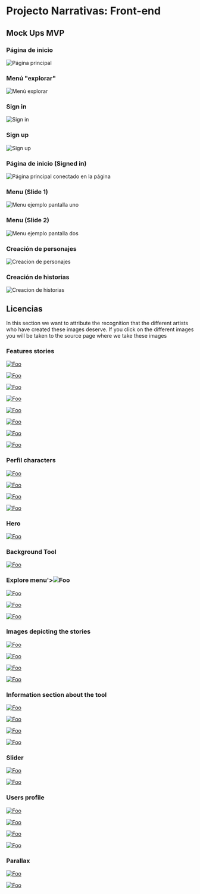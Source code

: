 # Projecto Narrativas: Front-end

## Mock Ups MVP

### Página de inicio 

![Página principal](mockups/home.png)

### Menú "explorar"

![Menú explorar](mockups/explore-nav.png)

### Sign in

![Sign in](mockups/sign-in.png)

### Sign up

![Sign up](mockups/sign-up.png)

### Página de inicio (Signed in)

![Página principal conectado en la página](mockups/home-signed-in.png)


### Menu (Slide 1)

![Menu ejemplo pantalla uno](mockups/menu-slide1.png)

### Menu (Slide 2)

![Menu ejemplo pantalla dos](mockups/menu-slide2.png)


### Creación de personajes

![Creacion de personajes](mockups/create-character.png)

### Creación de historias

![Creacion de historias](mockups/create-story.png)

## Licencias

In this section we want to attribute the recognition that the different artists who have created these images deserve. If you click on the different images you will be taken to the source page where we take these images

### Features stories

<a href="https://www.deviantart.com/tay-sokka/art/Fan-art-Destripando-la-Historia-807394090">![Foo](src/assets/img/stories/fan_art_1.jpg)</a>

<a href="https://www.geekgirlauthority.com/sombra-fan-art/">![Foo](src/assets/img/stories/fan_art_2.jpg)</a>

<a href="https://geektyrant.com/news/adorable-star-wars-fan-art-show-baby-yoda-eating-disneyland-snacks">![Foo](src/assets/img/stories/fan_art_3.jpeg)</a>

<a href="https://www.reddit.com/r/PhoenixMains/comments/foe0yv/phoenix_by_uchobysan/">![Foo](src/assets/img/stories/fan_art_4.jpg)</a>

<a href="https://www.pinterest.es/pin/94997873377894373/">![Foo](src/assets/img/stories/fan_art_5.jpg)</a>

<a href="https://in.pinterest.com/pin/683069468456761547/">![Foo](src/assets/img/stories/fan_art_6.jpg)</a>

<a href="https://www.dailysabah.com/arts/events/illustrators-muralists-to-share-their-self-isolation-experiences-with-quarantine-diaries">![Foo](src/assets/img/stories/fan_art_7.jpg)</a>

<a href="https://dcfandome.talenthouse.com/_next/static/images/fan-art-610-0ca6143dc85f90c87126d10627305194.jpg">![Foo](src/assets/img/stories/fan_art_8.jpg)</a>

### Perfil characters

<a href='https://www.freepik.es/vector-gratis/cocinero-lindo-astronauta-ejemplo-historieta-salchicha-parrilla-concepto-alimentos-ciencia-estilo-dibujos-animados-plana_10479410.htm'>![Foo](src/assets/img/character_1.jpg)</a>

<a href='https://www.freepik.es/vector-gratis/joven-sirena_1089253.htm'>![Foo](src/assets/img/character_2.jpg)</a>

<a href='https://www.freepik.es/vector-premium/dibujado-mano-ave-fenix-ilustrado_7429952.htm'>![Foo](src/assets/img/character_3.jpg)</a>

<a href='https://www.freepik.es/vector-gratis/coleccion-personajes-kawaii-unicornios_4539022.htm'>![Foo](src/assets/img/newCharacter.jpg)</a>

### Hero

<a href='https://www.freepik.es/vector-gratis/morena-alegre-vestida-sueter-marron-pantalon-negro-calzado-gris-sentada-silla-sus-pies-sobre-escritorio-pensando-lugar-trabajo_9641138.htm'>![Foo](src/assets/img/Hero.jpg)</a>

### Background Tool

<a href='https://www.freepik.es/vector-gratis/estilo-abstracto-protector-pantalla-azul-clasico_6843160.htm'>![Foo](src/assets/img/toolBackground.jpg)</a>

### Explore menu'>![Foo](src/assets/img/newCharacter.jpg)</a>

<a href='https://www.freepik.es/vector-gratis/abuela-leyendo-libro-cuento-hadas-nina-nino-sentado-sillon_2238328.htm'>![Foo](src/assets/img/explore_1.jpg)</a>

<a href='https://www.freepik.es/vector-gratis/linda-chica-astronauta-ilustracion-dibujos-animados-caja-concepto-icono-tecnologia-personas_10244969.htm'>![Foo](src/assets/img/explore_2.jpg)</a>

<a href='https://www.freepik.es/vector-gratis/personas-iconos-ideas-creativas_3585220.htm'>![Foo](src/assets/img/explore_3.jpg)</a>

### Images depicting the stories

<a href='https://www.freepik.es/vector-gratis/caperucita-roja-caminando-bosque_7449114.htm'>![Foo](src/assets/img/story_1.jpg)</a>

<a href='https://www.freepik.es/vector-gratis/concepto-gato-halloween_9676369.htm'>![Foo](src/assets/img/story_2.jpg)</a>

<a href='https://www.freepik.es/vector-gratis/hansel-gretel-cerca-casa-dulces_7449113.htm'>![Foo](src/assets/img/story_3.jpg)</a>

<a href='https://www.freepik.es/vector-gratis/coleccion-personajes-kawaii-unicornios_4539022.htm'>![Foo](src/assets/img/newStory.jpg)</a>

### Information section about the tool

<a href='https://www.freepik.es/vector-gratis/gente-colaborando-hacer-puzzle_3951674.htm'>![Foo](src/assets/img/collaborate.jpg)</a>

<a href='https://www.freepik.es/vector-gratis/personajes-malvados-fairy-tails-bruja-malvada-madrastra-reina-vampiro-hombre-piedra-dragon-gracioso-colorido_6845862.htm'>![Foo](src/assets/img/customize.jpg)</a>

<a href='https://www.freepik.es/vector-gratis/amistad-chicas-dibujos-animados_4764310.htm'>![Foo](src/assets/img/relationship.jpg)</a>

<a href='https://www.freepik.es/vector-gratis/gente-joven-buscando-likes-redes-sociales_4201708.htm'>![Foo](src/assets/img/follow.jpg)</a>

### Slider

<a href='https://www.freepik.es/vector-gratis/escena-fantasia_1066823.htm'>![Foo](src/assets/img/slide_1.jpg)</a>

<a href='https://www.freepik.es/vector-gratis/escena-fantasia_1066823.htm'>![Foo](src/assets/img/slide_2.jpg)</a>

### Users profile

<a href='https://pixabay.com/images/id-919048/'>![Foo](src/assets/img/perfil.jpg)</a>

<a href='https://pixabay.com/images/id-2563491/'>![Foo](src/assets/img/review_1.jpg)</a>

<a href='https://pixabay.com/images/id-3576031/'>![Foo](src/assets/img/review_2.jpg)</a>

<a href='https://pixabay.com/images/id-1274056/'>![Foo](src/assets/img/review_3.jpg)</a>

### Parallax

<a href='https://www.freepik.es/vector-gratis/fondo-espacio-paisaje-planeta_7058939.htm'>![Foo](src/assets/img/parallaxHome.jpg)</a>

<a href='https://www.freepik.es/vector-gratis/futurista-vista-nave-espacial-cafe-tierra-noche_5902291.htm'>![Foo](src/assets/img/parallaxInicio.jpg)</a>






